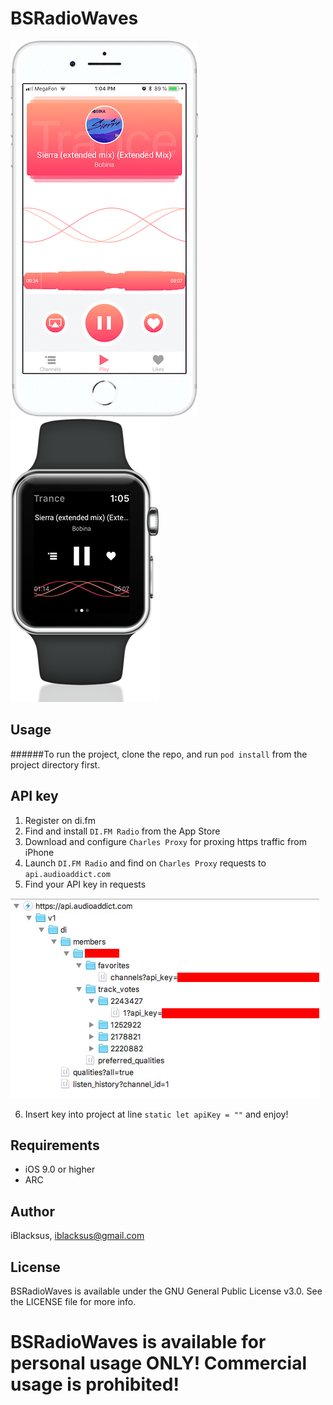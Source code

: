 # BSRadioWaves

![Image](DemoResources/iphone.png)
![Image](DemoResources/watch.png)

## Usage

######To run the project, clone the repo, and run `pod install` from the project directory first.

## API key

1. Register on di.fm
2. Find and install `DI.FM Radio` from the App Store
3. Download and configure `Charles Proxy` for proxing https traffic from iPhone
4. Launch `DI.FM Radio` and find on `Charles Proxy` requests to `api.audioaddict.com`
5. Find your API key in requests

![Image](DemoResources/key.jpg)

6. Insert key into project at line `static let apiKey = ""` and enjoy!

## Requirements
  * iOS 9.0 or higher
  * ARC

## Author

iBlacksus, iblacksus@gmail.com

## License

BSRadioWaves is available under the GNU General Public License v3.0. See the LICENSE file for more info.

# BSRadioWaves is available for personal usage ONLY! Commercial usage is prohibited!
